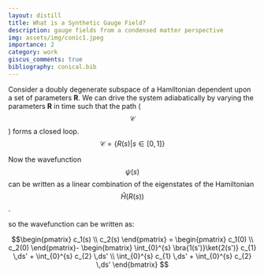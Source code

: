 ```yaml
---
layout: distill
title: What is a Synthetic Gauge Field?
description: gauge fields from a condensed matter perspective
img: assets/img/conic1.jpeg
importance: 2
category: work
giscus_comments: true
bibliography: conical.bib
---
```


Consider a doubly degenerate subspace of a Hamiltonian dependent upon a set of parameters $\mathbf{R}$. We can drive the system adiabatically by varying the parameters $\mathbf{R}$ in time  such that the path ($$\mathcal{C}$$) forms a closed loop. $$\mathcal{C} = \{R(s) | s \in [0, 1]\}$$

Now the wavefunction $$\psi(s)$$ can be written as a linear combination of the eigenstates of the Hamiltonian $$\hat{H}(R(s))$$.

so the wavefunction can be written as:

$$\begin{pmatrix} c_1(s) \\ c_2(s) \end{pmatrix} = \begin{pmatrix} c_1(0) \\ c_2(0) \end{pmatrix}-
\begin{bmatrix} \int_{0}^{s} \bra{1(s')}\ket{2(s')} c_{1} \,ds' + \int_{0}^{s} c_{2} \,ds'   \\   \int_{0}^{s} c_{1} \,ds' + \int_{0}^{s} c_{2} \,ds' \end{bmatrix} $$
